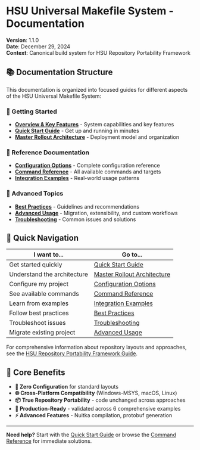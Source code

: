 # HSU Universal Makefile System - Documentation

**Version**: 1.1.0  
**Date**: December 29, 2024  
**Context**: Canonical build system for HSU Repository Portability Framework

## 📚 **Documentation Structure**

This documentation is organized into focused guides for different aspects of the HSU Universal Makefile System:

### **🎯 Getting Started**
- **[Overview & Key Features](overview.md)** - System capabilities and key features
- **[Quick Start Guide](quick-start.md)** - Get up and running in minutes
- **[Master Rollout Architecture](master-rollout.md)** - Deployment model and organization

### **📖 Reference Documentation**
- **[Configuration Options](configuration.md)** - Complete configuration reference
- **[Command Reference](commands.md)** - All available commands and targets
- **[Integration Examples](examples.md)** - Real-world usage patterns

### **🚀 Advanced Topics**
- **[Best Practices](best-practices.md)** - Guidelines and recommendations
- **[Advanced Usage](advanced.md)** - Migration, extensibility, and custom workflows
- **[Troubleshooting](troubleshooting.md)** - Common issues and solutions

## 🚀 **Quick Navigation**

| **I want to...** | **Go to...** |
|-------------------|--------------|
| Get started quickly | [Quick Start Guide](quick-start.md) |
| Understand the architecture | [Master Rollout Architecture](master-rollout.md) |
| Configure my project | [Configuration Options](configuration.md) |
| See available commands | [Command Reference](commands.md) |
| Learn from examples | [Integration Examples](examples.md) |
| Follow best practices | [Best Practices](best-practices.md) |
| Troubleshoot issues | [Troubleshooting](troubleshooting.md) |
| Migrate existing project | [Advanced Usage](advanced.md) |

For comprehensive information about repository layouts and approaches, see the [HSU Repository Portability Framework Guide](../HSU_REPO_PORTABILITY_FRAMEWORK.md).

## 🎯 **Core Benefits**

- **🔧 Zero Configuration** for standard layouts
- **🌐 Cross-Platform Compatibility** (Windows-MSYS, macOS, Linux)
- **📦 True Repository Portability** - code unchanged across approaches
- **🚀 Production-Ready** - validated across 6 comprehensive examples
- **⚡ Advanced Features** - Nuitka compilation, protobuf generation

---

**Need help?** Start with the [Quick Start Guide](quick-start.md) or browse the [Command Reference](commands.md) for immediate solutions. 
